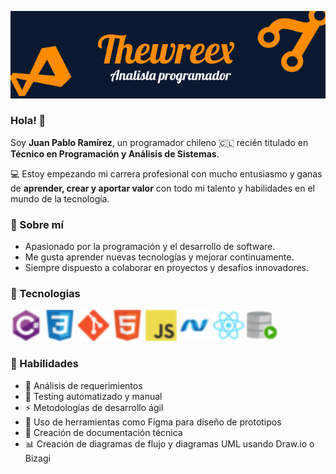 ![image-20250828143745974](assets/Banner.png)

### Hola! 👋

Soy **Juan Pablo Ramírez**, un programador chileno 🇨🇱 recién titulado en **Técnico en Programación y Análisis de Sistemas**.

💻 Estoy empezando mi carrera profesional con mucho entusiasmo y ganas de **aprender, crear y aportar valor** con todo mi talento y habilidades en el mundo de la tecnología.

### 🔹 Sobre mí

- Apasionado por la programación y el desarrollo de software.
- Me gusta aprender nuevas tecnologías y mejorar continuamente.
- Siempre dispuesto a colaborar en proyectos y desafíos innovadores.

### 🔹 Tecnologias

<p float="left">
  <img src="assets/CSharp.png" width="50" /> 
  <img src="assets/CSS3.png" width="50" /> 
  <img src="assets/Git.png" width="50" /> 
  <img src="assets/HTML5.png" width="50" /> 
  <img src="assets/JavaScript.png" width="50" /> 
  <img src="assets/NET.png" width="50" /> 
  <img src="assets/React.png" width="50" /> 
  <img src="assets/SQL.png" width="50" /> 
</p>

### 🔹 Habilidades

- 📝 Análisis de requerimientos
- 🧪 Testing automatizado y manual
- ⚡ Metodologías de desarrollo ágil
- 🎨 Uso de herramientas como Figma para diseño de prototipos
- 📄 Creación de documentación técnica
- 📊 Creación de diagramas de flujo y diagramas UML usando Draw.io o Bizagi

<!--
**Thewreex/Thewreex** is a ✨ _special_ ✨ repository because its `README.md` (this file) appears on your GitHub profile.

Here are some ideas to get you started:

- 🔭 I’m currently working on ...
- 🌱 I’m currently learning ...
- 👯 I’m looking to collaborate on ...
- 🤔 I’m looking for help with ...
- 💬 Ask me about ...
- 📫 How to reach me: ...
- 😄 Pronouns: ...
- ⚡ Fun fact: ...
-->

